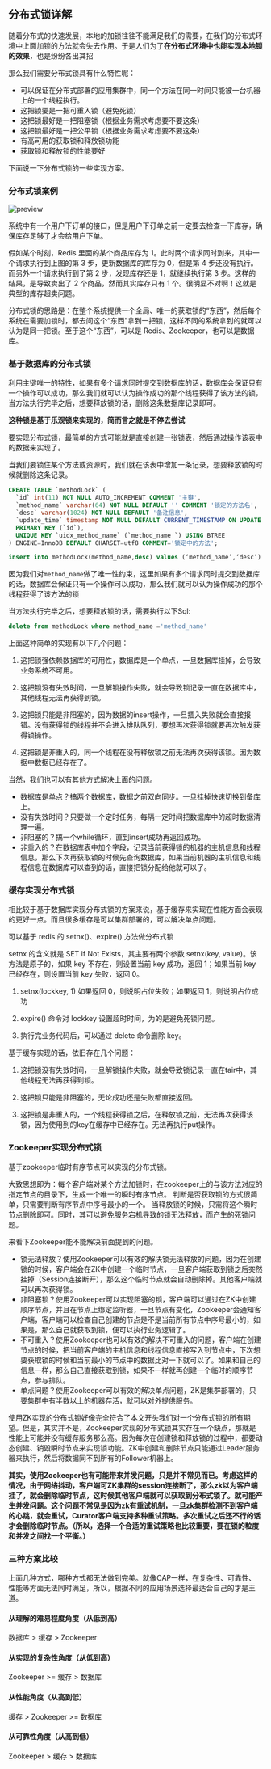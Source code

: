## 分布式锁详解

随着分布式的快速发展，本地的加锁往往不能满足我们的需要，在我们的分布式环境中上面加锁的方法就会失去作用。于是人们为了**在分布式环境中也能实现本地锁的效果**，也是纷纷各出其招

那么我们需要分布式锁具有什么特性呢：

- 可以保证在分布式部署的应用集群中，同一个方法在同一时间只能被一台机器上的一个线程执行。
- 这把锁要是一把可重入锁（避免死锁）
- 这把锁最好是一把阻塞锁（根据业务需求考虑要不要这条）
- 这把锁最好是一把公平锁（根据业务需求考虑要不要这条）
- 有高可用的获取锁和释放锁功能
- 获取锁和释放锁的性能要好

下面说一下分布式锁的一些实现方案。



### 分布式锁案例

![preview](image/v2-1e0f67755d6d1139a1962c8856a3b7f0_r.jpg)



系统中有一个用户下订单的接口，但是用户下订单之前一定要去检查一下库存，确保库存足够了才会给用户下单。

假如某个时刻，Redis 里面的某个商品库存为 1。此时两个请求同时到来，其中一个请求执行到上图的第 3 步，更新数据库的库存为 0，但是第 4 步还没有执行。而另外一个请求执行到了第 2 步，发现库存还是 1，就继续执行第 3 步。这样的结果，是导致卖出了 2 个商品，然而其实库存只有 1 个。很明显不对啊！这就是典型的库存超卖问题。

分布式锁的思路是：在整个系统提供一个全局、唯一的获取锁的“东西”，然后每个系统在需要加锁时，都去问这个“东西”拿到一把锁，这样不同的系统拿到的就可以认为是同一把锁。至于这个“东西”，可以是 Redis、Zookeeper，也可以是数据库。



### 基于数据库的分布式锁

利用主键唯一的特性，如果有多个请求同时提交到数据库的话，数据库会保证只有一个操作可以成功，那么我们就可以认为操作成功的那个线程获得了该方法的锁，当方法执行完毕之后，想要释放锁的话，删除这条数据库记录即可。

**这种锁是基于乐观锁来实现的，简而言之就是不停去尝试**

要实现分布式锁，最简单的方式可能就是直接创建一张锁表，然后通过操作该表中的数据来实现了。

当我们要锁住某个方法或资源时，我们就在该表中增加一条记录，想要释放锁的时候就删除这条记录。

```sql
CREATE TABLE `methodLock` (
  `id` int(11) NOT NULL AUTO_INCREMENT COMMENT '主键',
  `method_name` varchar(64) NOT NULL DEFAULT '' COMMENT '锁定的方法名',
  `desc` varchar(1024) NOT NULL DEFAULT '备注信息',
  `update_time` timestamp NOT NULL DEFAULT CURRENT_TIMESTAMP ON UPDATE CURRENT_TIMESTAMP COMMENT '保存数据时间，自动生成',
  PRIMARY KEY (`id`),
  UNIQUE KEY `uidx_method_name` (`method_name `) USING BTREE
) ENGINE=InnoDB DEFAULT CHARSET=utf8 COMMENT='锁定中的方法';

insert into methodLock(method_name,desc) values (‘method_name’,‘desc’)
```

因为我们对`method_name`做了唯一性约束，这里如果有多个请求同时提交到数据库的话，数据库会保证只有一个操作可以成功，那么我们就可以认为操作成功的那个线程获得了该方法的锁

当方法执行完毕之后，想要释放锁的话，需要执行以下Sql:

```sql
delete from methodLock where method_name ='method_name'
```

上面这种简单的实现有以下几个问题：

1. 这把锁强依赖数据库的可用性，数据库是一个单点，一旦数据库挂掉，会导致业务系统不可用。

2. 这把锁没有失效时间，一旦解锁操作失败，就会导致锁记录一直在数据库中，其他线程无法再获得到锁。

3. 这把锁只能是非阻塞的，因为数据的insert操作，一旦插入失败就会直接报错。没有获得锁的线程并不会进入排队队列，要想再次获得锁就要再次触发获得锁操作。

4. 这把锁是非重入的，同一个线程在没有释放锁之前无法再次获得该锁。因为数据中数据已经存在了。



当然，我们也可以有其他方式解决上面的问题。

- 数据库是单点？搞两个数据库，数据之前双向同步。一旦挂掉快速切换到备库上。
- 没有失效时间？只要做一个定时任务，每隔一定时间把数据库中的超时数据清理一遍。
- 非阻塞的？搞一个while循环，直到insert成功再返回成功。
- 非重入的？在数据库表中加个字段，记录当前获得锁的机器的主机信息和线程信息，那么下次再获取锁的时候先查询数据库，如果当前机器的主机信息和线程信息在数据库可以查到的话，直接把锁分配给他就可以了。

### 缓存实现分布式锁

相比较于基于数据库实现分布式锁的方案来说，基于缓存来实现在性能方面会表现的更好一点。而且很多缓存是可以集群部署的，可以解决单点问题。



可以基于 redis 的 setnx()、expire() 方法做分布式锁

setnx 的含义就是 SET if Not Exists，其主要有两个参数 setnx(key, value)。该方法是原子的，如果 key 不存在，则设置当前 key 成功，返回 1；如果当前 key 已经存在，则设置当前 key 失败，返回 0。

1. setnx(lockkey, 1) 如果返回 0，则说明占位失败；如果返回 1，则说明占位成功

2. expire() 命令对 lockkey 设置超时时间，为的是避免死锁问题。

3. 执行完业务代码后，可以通过 delete 命令删除 key。



基于缓存实现的话，依旧存在几个问题：

1. 这把锁没有失效时间，一旦解锁操作失败，就会导致锁记录一直在tair中，其他线程无法再获得到锁。

2. 这把锁只能是非阻塞的，无论成功还是失败都直接返回。

3. 这把锁是非重入的，一个线程获得锁之后，在释放锁之前，无法再次获得该锁，因为使用到的key在缓存中已经存在。无法再执行put操作。



### Zookeeper实现分布式锁

基于zookeeper临时有序节点可以实现的分布式锁。

大致思想即为：每个客户端对某个方法加锁时，在zookeeper上的与该方法对应的指定节点的目录下，生成一个唯一的瞬时有序节点。 判断是否获取锁的方式很简单，只需要判断有序节点中序号最小的一个。 当释放锁的时候，只需将这个瞬时节点删除即可。同时，其可以避免服务宕机导致的锁无法释放，而产生的死锁问题。

来看下Zookeeper能不能解决前面提到的问题。

- 锁无法释放？使用Zookeeper可以有效的解决锁无法释放的问题，因为在创建锁的时候，客户端会在ZK中创建一个临时节点，一旦客户端获取到锁之后突然挂掉（Session连接断开），那么这个临时节点就会自动删除掉。其他客户端就可以再次获得锁。
- 非阻塞锁？使用Zookeeper可以实现阻塞的锁，客户端可以通过在ZK中创建顺序节点，并且在节点上绑定监听器，一旦节点有变化，Zookeeper会通知客户端，客户端可以检查自己创建的节点是不是当前所有节点中序号最小的，如果是，那么自己就获取到锁，便可以执行业务逻辑了。
- 不可重入？使用Zookeeper也可以有效的解决不可重入的问题，客户端在创建节点的时候，把当前客户端的主机信息和线程信息直接写入到节点中，下次想要获取锁的时候和当前最小的节点中的数据比对一下就可以了。如果和自己的信息一样，那么自己直接获取到锁，如果不一样就再创建一个临时的顺序节点，参与排队。
- 单点问题？使用Zookeeper可以有效的解决单点问题，ZK是集群部署的，只要集群中有半数以上的机器存活，就可以对外提供服务。



使用ZK实现的分布式锁好像完全符合了本文开头我们对一个分布式锁的所有期望。但是，其实并不是，Zookeeper实现的分布式锁其实存在一个缺点，那就是性能上可能并没有缓存服务那么高。因为每次在创建锁和释放锁的过程中，都要动态创建、销毁瞬时节点来实现锁功能。ZK中创建和删除节点只能通过Leader服务器来执行，然后将数据同不到所有的Follower机器上。

**其实，使用Zookeeper也有可能带来并发问题，只是并不常见而已。考虑这样的情况，由于网络抖动，客户端可ZK集群的session连接断了，那么zk以为客户端挂了，就会删除临时节点，这时候其他客户端就可以获取到分布式锁了。就可能产生并发问题。这个问题不常见是因为zk有重试机制，一旦zk集群检测不到客户端的心跳，就会重试，Curator客户端支持多种重试策略。多次重试之后还不行的话才会删除临时节点。（所以，选择一个合适的重试策略也比较重要，要在锁的粒度和并发之间找一个平衡。）**



### 三种方案比较

上面几种方式，哪种方式都无法做到完美。就像CAP一样，在复杂性、可靠性、性能等方面无法同时满足，所以，根据不同的应用场景选择最适合自己的才是王道。

#### 从理解的难易程度角度（从低到高）

数据库 > 缓存 > Zookeeper

#### 从实现的复杂性角度（从低到高）

Zookeeper >= 缓存 > 数据库

#### 从性能角度（从高到低）

缓存 > Zookeeper >= 数据库

#### 从可靠性角度（从高到低）

Zookeeper > 缓存 > 数据库